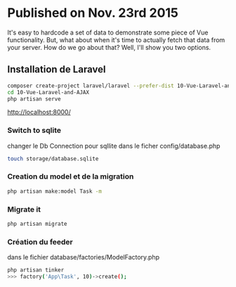 # Published on Nov. 23rd 2015

It's easy to hardcode a set of data to demonstrate some piece of Vue functionality. But, what about when it's time to actually fetch that data from your server. How do we go about that? Well, I'll show you two options.

## Installation de Laravel
```bash
composer create-project laravel/laravel --prefer-dist 10-Vue-Laravel-and-AJAX
cd 10-Vue-Laravel-and-AJAX
php artisan serve
```
[http://localhost:8000/](http://localhost:8000/)

### Switch to sqlite
changer le Db Connection pour sqllite dans le ficher
config/database.php

```bash
touch storage/database.sqlite
```

### Creation du model et de la migration
```bash
php artisan make:model Task -m
```

### Migrate it
```bash
php artisan migrate
```
### Création du feeder
dans le fichier database/factories/ModelFactory.php

```bash
php artisan tinker
>>> factory('App\Task', 10)->create();
```
